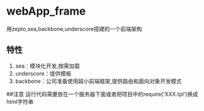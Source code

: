 # webApp_frame

用zepto,sea,backbone,underscore搭建的一个前端架构

## 特性

1. sea：模块化开发,按需加载
2. underscore：提供模板
3. backbone：公司准备使用超小前端框架,提供路由和面向对象开发模式

##注意
运行代码需要放在一个服务器下面或者把项目中的require('XXX.tpl')换成html字符串

